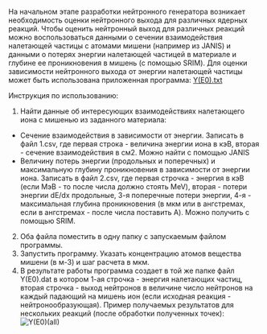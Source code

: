    На начальном этапе разработки нейтронного генератора возникает необходимость оценки нейтронного выхода для различных ядерных реакций. 
Чтобы оценить нейтронный выход для различных реакций можно воспользоваться данными о сечении взаимодействия налетающей частицы с атомами мишени (например из JANIS) и данными о 
потерях энергии налетающей частицей в материале и глубине ее проникновения в мишень (с помощью SRIM). Для оценки зависимости нейтронного выхода от энергии налетающей частицы может быть использована приложенная программа:
[Y(E0).txt](https://github.com/APSkripnik/research-instruments.github.io/files/7694143/Y.E0.txt)

Инструкция по использованию:
1) Найти данные об интересующих взаимодействиях налетающего иона с мишенью из заданного материала: 
- Сечение взаимодействия в зависимости от энергии. Записать в файл 1.csv, где первая строка - величина энергии иона в кэВ, вторая - сечение взаимодействия в см2.
   Можно найти с помощью JANIS
- Величину потерь энергии (продольных и поперечных) и максимальную глубину проникновения в зависимости от энергии иона. 
   Записать в файл 2.csv, где первая строчка - энергия в кэВ (если МэВ - то после числа должно стоять MeV), вторая - потери энергии dE/dx продольные,
   3-я поперечные потери энергии, 4-я - максимальная глубина проникновения (в мкм или в ангстремах, если в ангстремах - после числа поставить A). Можно получить с помощью SRIM.
2) Оба файла поместить в одну папку с запускаемым файлом программы.
3) Запустить программу. Указать концентрацию атомов вещества мишени (в м-3) и шаг расчета в мкм.
4) В результате работы программа создает в той же папке файл Y(E0).dat в котором 1-ая строчка - энергия налетающих частиц, вторая строчка - выход нейтронов в величине число нейтронов на каждый падающий на мишень ион (если исходная реакция - нейтронообразующая).
Пример получаемых результатов для нескольких реакций (после обработки полученных точек):
![Y(E0)(all)](https://user-images.githubusercontent.com/95928573/145608782-fa3e7df6-c970-4853-a6ca-b8a3254e0e58.jpg)
